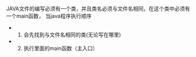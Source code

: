   JAVA文件的编写必须有一个类，并且类名必须与文件名相同，在这个类中必须有一个main函数，
  当java程序执行顺序
 * 1. 会先找到与文件名相同的类(无论写在哪里)
 * 2. 执行里面的main函数（主入口）
